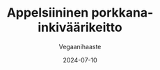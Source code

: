 ---
title: "Appelsiininen porkkana-inkiväärikeitto"
image: "https://vegaanibotti.lauravuo.me/2024/07/2024-07-10_small.png"
date: 2024-07-10
receipt_url: "https://vegaanihaaste.fi/reseptit/appelsiininen-porkkana-inkivaarikeitto"
author: "Vegaanihaaste"
---